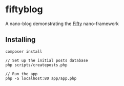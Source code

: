 # fiftyblog
A nano-blog demonstrating the [Fifty](https://github.com/jsebrech/fifty) nano-framework

## Installing

    composer install

    // Set up the initial posts database
    php scripts/createposts.php
    
    // Run the app
    php -S localhost:80 app/app.php
